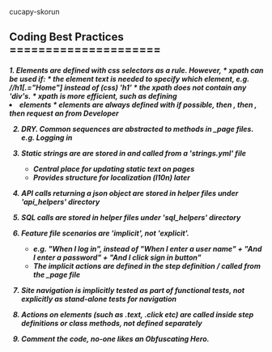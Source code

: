  cucapy-skorun
<h2>
 Coding Best Practices<br>
 =====================
</h2>
<h5>
  1. Elements are defined with css selectors as a rule. However, 
      * xpath can be used if:
        * the element text is needed to specify which element, e.g. //h1[.="Home"] instead of (css) 'h1'
        * the xpath does not contain any 'div's.
        * xpath is more efficient, such as defining <li> elements
      * elements are always defined with <id> if possible, then <class>, then <name>, then request an <id> from Developer <br>

  2. DRY. Common sequences are abstracted to methods in _page files. e.g. Logging in <br>

  3. Static strings are are stored in and called from a 'strings.yml' file
      * Central place for updating static text on pages
      * Provides structure for localization (l10n) later <br>

  4. API calls returning a json object are stored in helper files under 'api_helpers' directory <br>

  5. SQL calls are stored in helper files under 'sql_helpers' directory <br>

  6. Feature file scenarios are 'implicit', not 'explicit'.
      * e.g. "When I log in", instead of "When I enter a user name" + "And I enter a password" + "And I click sign in button"
      * The implicit actions are defined in the step definition / called from the _page file <br>

  9. Site navigation is implicitly tested as part of functional tests, not explicitly as stand-alone tests for navigation <br>

 10. Actions on elements (such as .text, .click etc) are called inside step definitions or class methods, not defined separately <br>

 11. Comment the code, no-one likes an Obfuscating Hero. <br>
</h5>